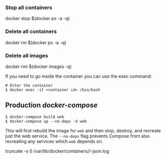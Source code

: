 ### Stop all containers

docker stop \$(docker ps -a -q)

### Delete all containers

docker rm \$(docker ps -a -q)

### Delete all images

docker rmi \$(docker images -q)

If you need to go inside the container you can use the exec command:

```
# Enter the container
$ docker exec -it <container id> /bin/bash
```

## Production _docker-compose_

```
$ docker-compose build web
$ docker-compose up --no-deps -d web
```

This will first rebuild the image for `web` and then stop, destroy, and recreate just the web service. The `--no-deps` flag prevents Compose from also recreating any services which `web` depends on.

truncate -s 0 /var/lib/docker/containers/_/_-json.log

